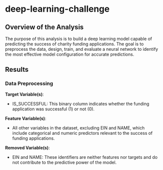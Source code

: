 # deep-learning-challenge
## Overview of the Analysis
The purpose of this analysis is to build a deep learning model capable of predicting the success of charity funding applications. The goal is to preprocess the data, design, train, and evaluate a neural network to identify the most effective model configuration for accurate predictions.

## Results
### Data Preprocessing
**Target Variable(s)**:
  - IS_SUCCESSFUL: This binary column indicates whether the funding application was successful (1) or not (0).

**Feature Variable(s)**:
  - All other variables in the dataset, excluding EIN and NAME, which include categorical and numeric predictors relevant to the success of funding applications.

**Removed Variable(s)**:
  - EIN and NAME: These identifiers are neither features nor targets and do not contribute to the predictive power of the model.
